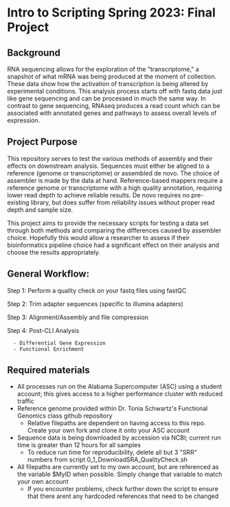 # Intro to Scripting Spring 2023: Final Project

## Background

RNA sequencing allows for the exploration of the "transcriptome," a snapshot of what mRNA was being produced at the moment of collection. These data show how the activation of transcription is being altered by experimental conditions. This analysis process starts off with fastq data just like gene sequencing and can be processed in much the same way. In contrast to gene sequencing, RNAseq produces a read count which can be associated with annotated genes and pathways to assess overall levels of expression.

## Project Purpose

This repository serves to test the various methods of assembly and their effects on downstream analysis. Sequences must either be aligned to a reference (genome or transcriptome) or assembled de novo. The choice of assembler is made by the data at hand. Reference-based mappers require a reference genome or transcriptome with a high quality annotation, requiring lower read depth to achieve reliable results. De novo requires no pre-existing library, but does suffer from reliability issues without proper read depth and sample size.


This project aims to provide the necessary scripts for testing a data set through both methods and comparing the differences caused by assembler choice. Hopefully this would allow a researcher to assess if their bioinformatics pipeline choice had a significant effect on their analysis and choose the results appropriately.

## General Workflow:

Step 1: Perform a quality check on your fastq files using fastQC

Step 2: Trim adapter sequences (specific to illumina adapters)

Step 3: Alignment/Assembly and file compression

Step 4: Post-CLI Analysis
  
      - Differential Gene Expression
      - Functional Enrichment
      
## Required materials

- All processes run on the Alabama Supercomputer (ASC) using a student account; this gives access to a higher performance cluster with reduced traffic
- Reference genome provided within Dr. Tonia Schwartz's Functional Genomics class github repository
    - Relative filepaths are dependent on having access to this repo. Create your own fork and clone it onto your ASC account
- Sequence data is being downloaded by accession via NCBI; current run time is greater than 12 hours for all samples
    - To reduce run time for reproducibility, delete all but 3 "SRR" numbers from script 0_1_DownloadSRA_QualityCheck.sh
- All filepaths are currently set to my own account, but are referenced as the variable $MyID when possible. Simply change that variable to match your own account
    - If you encounter problems, check further down the script to ensure that there arent any hardcoded references that need to be changed

